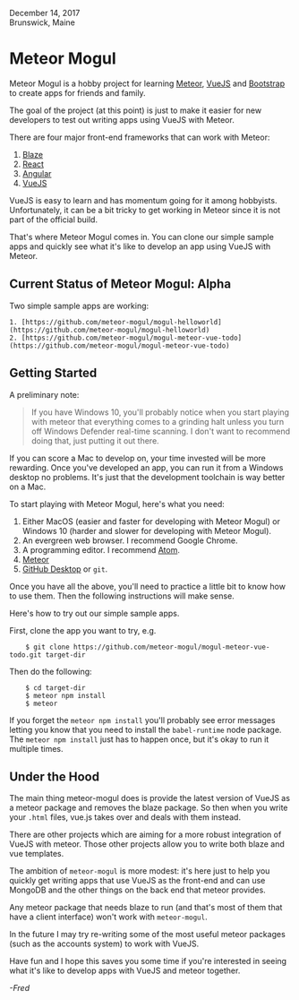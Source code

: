 December 14, 2017  
Brunswick, Maine

# Meteor Mogul

Meteor Mogul is a hobby project for learning [Meteor](https://www.meteor.com/), [VueJS][vue] and [Bootstrap](https://getbootstrap.com/) to create apps for friends and family.

The goal of the project (at this point) is just to make it easier for new developers to test out writing apps using VueJS with Meteor.

There are four major front-end frameworks that can work with Meteor:

1. [Blaze](http://blazejs.org/)
2. [React](https://reactjs.org/)
3. [Angular](https://angular.io/)
4. [VueJS][vue]

VueJS is easy to learn and has momentum going for it among hobbyists.  Unfortunately, it can be a bit tricky to get working in Meteor since it is not part of the official build.

That's where Meteor Mogul comes in.  You can clone our simple sample apps and quickly see what it's like to develop an app using VueJS with Meteor.

## Current Status of Meteor Mogul: Alpha

Two simple sample apps are working:

    1. [https://github.com/meteor-mogul/mogul-helloworld](https://github.com/meteor-mogul/mogul-helloworld)
    2. [https://github.com/meteor-mogul/mogul-meteor-vue-todo](https://github.com/meteor-mogul/mogul-meteor-vue-todo)

## Getting Started

A preliminary note:  

> If you have Windows 10, you'll probably notice when you start playing
> with meteor that everything comes to a grinding halt unless you turn off
> Windows Defender real-time scanning.  I don't want to recommend doing that,
> just putting it out there.

If you can score a Mac to develop on, your time invested will be more rewarding.  Once you've developed an app, you can run it from a Windows desktop no problems.  It's just that the development toolchain is way better on a Mac.

To start playing with Meteor Mogul, here's what you need:

1. Either MacOS (easier and faster for developing with Meteor Mogul) or Windows 10 (harder and slower for developing with Meteor Mogul).
2. An evergreen web browser. I recommend Google Chrome.
3. A programming editor. I recommend [Atom](https://atom.io/).
4. [Meteor](https://www.meteor.com/)
5. [GitHub Desktop](https://desktop.github.com/) or `git`.

Once you have all the above, you'll need to practice a little bit to know how to use them.  Then the following instructions will make sense.

Here's how to try out our simple sample apps.

First, clone the app you want to try, e.g.
```
    $ git clone https://github.com/meteor-mogul/mogul-meteor-vue-todo.git target-dir
```

Then do the following:

```
    $ cd target-dir
    $ meteor npm install
    $ meteor
```

If you forget the `meteor npm install` you'll probably see error messages letting you know that you need to install the `babel-runtime` node package.  The `meteor npm install` just has to happen once, but it's okay to run it multiple times.

## Under the Hood

The main thing meteor-mogul does is provide the latest version of VueJS as a meteor package and removes the blaze package.  So then when you write your `.html` files, vue.js takes over and deals with them instead.

There are other projects which are aiming for a more robust integration of VueJS with meteor.  Those other projects allow you to write both blaze and vue templates.

The ambition of `meteor-mogul` is more modest: it's here just to help you quickly get writing apps that use VueJS as the front-end and can use MongoDB and the other things on the back end that meteor provides.

Any meteor package that needs blaze to run (and that's most of them that have a client interface) won't work with `meteor-mogul`.

In the future I may try re-writing some of the most useful meteor packages (such as the accounts system) to work with VueJS.

Have fun and I hope this saves you some time if you're interested in seeing what it's like to develop apps with VueJS and meteor together.

*\-Fred*

[vue]: https://vuejs.org/
